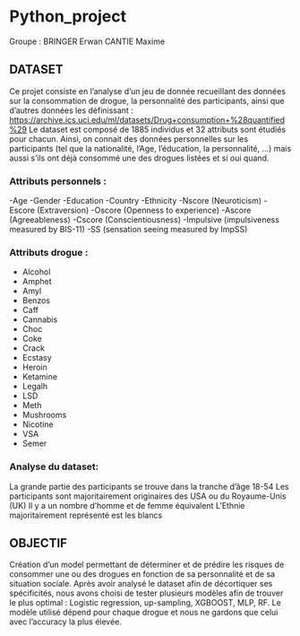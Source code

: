 # Python_project

Groupe :
BRINGER Erwan
CANTIE Maxime

## DATASET
Ce projet consiste en l’analyse d’un jeu de donnée recueillant des données sur la consommation de drogue, la personnalité des participants, ainsi que d’autres données les définissant :
https://archive.ics.uci.edu/ml/datasets/Drug+consumption+%28quantified%29
Le dataset est composé de 1885 individus et 32 attributs sont étudiés pour chacun. Ainsi, on connait des données personnelles sur les participants (tel que la nationalité, l’Age, l’éducation, la personnalité, …) mais aussi s’ils ont déjà consommé une des drogues listées et si oui quand.

### Attributs personnels :
 -Age
 -Gender
 -Education
 -Country
 -Ethnicity
 -Nscore (Neuroticism)
 -Escore (Extraversion)
 -Oscore (Openness to experience)
 -Ascore (Agreeableness)
 -Cscore (Conscientiousness) 
 -Impulsive (impulsiveness measured by BIS-11)
 -SS (sensation seeing measured by ImpSS)

### Attributs drogue :
 
 - Alcohol     
 - Amphet 
 - Amyl
 - Benzos 
 - Caff
 - Cannabis
 - Choc
 - Coke 
 - Crack
 - Ecstasy
 - Heroin
 - Ketamine
 - Legalh
 - LSD
 - Meth 
 - Mushrooms
 - Nicotine 
 - VSA
 - Semer 

### Analyse du dataset:
La grande partie des participants se trouve dans la tranche d’âge 18-54
Les participants sont majoritairement originaires des USA ou du Royaume-Unis (UK)
Il y a un nombre d’homme et de femme équivalent
L’Ethnie majoritairement représenté est les blancs

## OBJECTIF 
Création d’un model permettant de déterminer et de prédire les risques de consommer une ou des drogues en fonction de sa personnalité et de sa situation sociale.
Après avoir analysé le dataset afin de décortiquer ses spécificités, nous avons choisi de tester plusieurs modèles afin de trouver le plus optimal : Logistic regression, up-sampling, XGBOOST, MLP, RF. Le modèle utilisé dépend pour chaque drogue et nous ne gardons que celui avec l’accuracy la plus élevée.
